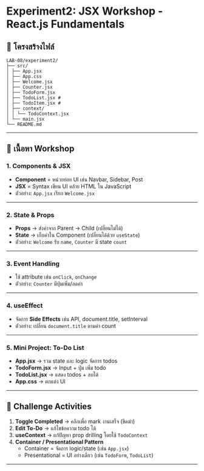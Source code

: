 # Experiment2: JSX Workshop - React.js Fundamentals

## 📂 โครงสร้างไฟล์
    LAB-08/experiment2/
    ├── src/
    │ ├── App.jsx
    │ ├── App.css
    │ ├── Welcome.jsx
    │ ├── Counter.jsx
    │ ├── TodoForm.jsx
    │ ├── TodoList.jsx #
    │ ├── TodoItem.jsx #
    │ ├── context/
    │ │ └── TodoContext.jsx
    │ └── main.jsx 
    └── README.md

---

## 📝 เนื้อหา Workshop

### 1. Components & JSX
- **Component** = หน่วยย่อย UI เช่น Navbar, Sidebar, Post  
- **JSX** = Syntax เขียน UI คล้าย HTML ใน JavaScript  
- ตัวอย่าง: `App.jsx` เรียก `Welcome.jsx`

---

### 2. State & Props
- **Props** → ส่งค่าจาก Parent → Child (เปลี่ยนไม่ได้)  
- **State** → เก็บค่าใน Component (เปลี่ยนได้ด้วย `useState`)  
- ตัวอย่าง: `Welcome` รับ `name`, `Counter` มี state `count`

---

### 3. Event Handling
- ใช้ attribute เช่น `onClick`, `onChange`  
- ตัวอย่าง: `Counter` มีปุ่มเพิ่ม/ลดค่า

---

### 4. useEffect
- จัดการ **Side Effects** เช่น API, document.title, setInterval  
- ตัวอย่าง: เปลี่ยน `document.title` ตามค่า count

---

### 5. Mini Project: To-Do List
- **App.jsx** → รวม state และ logic จัดการ todos  
- **TodoForm.jsx** → Input + ปุ่ม เพิ่ม todo  
- **TodoList.jsx** → แสดง todos + ลบได้  
- **App.css** → ตกแต่ง UI

---

## 🚀 Challenge Activities
1. **Toggle Completed** → คลิกเพื่อ mark งานเสร็จ (ขีดฆ่า)  
2. **Edit To-Do** → แก้ไขข้อความ todo ได้  
3. **useContext** → แก้ปัญหา prop drilling โดยใช้ `TodoContext`  
4. **Container / Presentational Pattern**  
   - Container = จัดการ logic/state (เช่น `App.jsx`)  
   - Presentational = UI อย่างเดียว (เช่น `TodoForm`, `TodoList`)  

---
